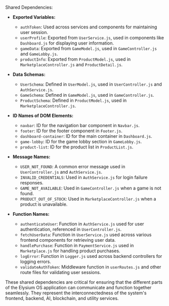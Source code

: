 Shared Dependencies:

- **Exported Variables:**
  - `authToken`: Used across services and components for maintaining user session.
  - `userProfile`: Exported from `UserService.js`, used in components like `Dashboard.js` for displaying user information.
  - `gameData`: Exported from `GameModel.js`, used in `GameController.js` and `GameLobby.js`.
  - `productInfo`: Exported from `ProductModel.js`, used in `MarketplaceController.js` and `ProductDetail.js`.

- **Data Schemas:**
  - `UserSchema`: Defined in `UserModel.js`, used in `UserController.js` and `AuthService.js`.
  - `GameSchema`: Defined in `GameModel.js`, used in `GameController.js`.
  - `ProductSchema`: Defined in `ProductModel.js`, used in `MarketplaceController.js`.

- **ID Names of DOM Elements:**
  - `navbar`: ID for the navigation bar component in `Navbar.js`.
  - `footer`: ID for the footer component in `Footer.js`.
  - `dashboard-container`: ID for the main container in `Dashboard.js`.
  - `game-lobby`: ID for the game lobby section in `GameLobby.js`.
  - `product-list`: ID for the product list in `ProductList.js`.

- **Message Names:**
  - `USER_NOT_FOUND`: A common error message used in `UserController.js` and `AuthService.js`.
  - `INVALID_CREDENTIALS`: Used in `AuthService.js` for login failure responses.
  - `GAME_NOT_AVAILABLE`: Used in `GameController.js` when a game is not found.
  - `PRODUCT_OUT_OF_STOCK`: Used in `MarketplaceController.js` when a product is unavailable.

- **Function Names:**
  - `authenticateUser`: Function in `AuthService.js` used for user authentication, referenced in `UserController.js`.
  - `fetchUserData`: Function in `UserService.js` used across various frontend components for retrieving user data.
  - `handlePurchase`: Function in `PaymentService.js` used in `Marketplace.js` for handling product purchases.
  - `logError`: Function in `Logger.js` used across backend controllers for logging errors.
  - `validateAuthToken`: Middleware function in `userRoutes.js` and other route files for validating user sessions.

These shared dependencies are critical for ensuring that the different parts of the Elysium OS application can communicate and function together seamlessly. They represent the interconnectedness of the system's frontend, backend, AI, blockchain, and utility services.